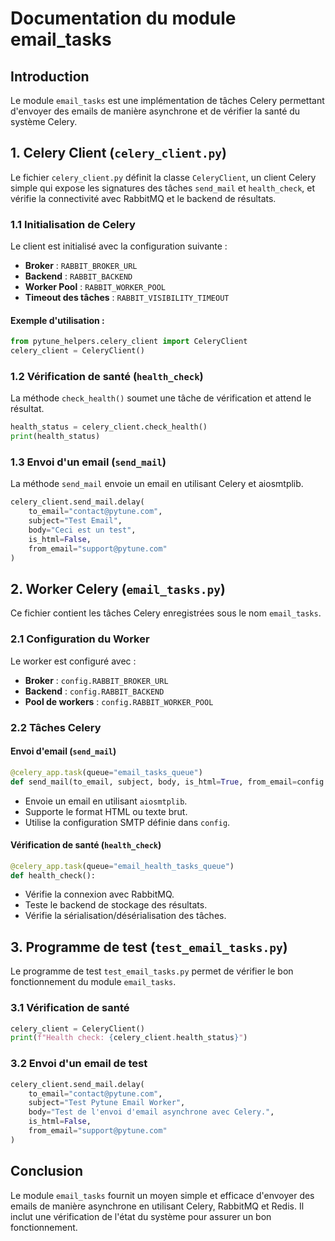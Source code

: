 # Documentation du module email_tasks

## Introduction
Le module `email_tasks` est une implémentation de tâches Celery permettant d'envoyer des emails de manière asynchrone et de vérifier la santé du système Celery.

## 1. Celery Client (`celery_client.py`)

Le fichier `celery_client.py` définit la classe `CeleryClient`, un client Celery simple qui expose les signatures des tâches `send_mail` et `health_check`, et vérifie la connectivité avec RabbitMQ et le backend de résultats.

### 1.1 Initialisation de Celery

Le client est initialisé avec la configuration suivante :

- **Broker** : `RABBIT_BROKER_URL`
- **Backend** : `RABBIT_BACKEND`
- **Worker Pool** : `RABBIT_WORKER_POOL`
- **Timeout des tâches** : `RABBIT_VISIBILITY_TIMEOUT`

#### Exemple d'utilisation :
```python
from pytune_helpers.celery_client import CeleryClient
celery_client = CeleryClient()
```

### 1.2 Vérification de santé (`health_check`)
La méthode `check_health()` soumet une tâche de vérification et attend le résultat.
```python
health_status = celery_client.check_health()
print(health_status)
```

### 1.3 Envoi d'un email (`send_mail`)
La méthode `send_mail` envoie un email en utilisant Celery et aiosmtplib.
```python
celery_client.send_mail.delay(
    to_email="contact@pytune.com",
    subject="Test Email",
    body="Ceci est un test",
    is_html=False,
    from_email="support@pytune.com"
)
```

## 2. Worker Celery (`email_tasks.py`)

Ce fichier contient les tâches Celery enregistrées sous le nom `email_tasks`.

### 2.1 Configuration du Worker
Le worker est configuré avec :
- **Broker** : `config.RABBIT_BROKER_URL`
- **Backend** : `config.RABBIT_BACKEND`
- **Pool de workers** : `config.RABBIT_WORKER_POOL`

### 2.2 Tâches Celery
#### Envoi d'email (`send_mail`)
```python
@celery_app.task(queue="email_tasks_queue")
def send_mail(to_email, subject, body, is_html=True, from_email=config.FROM_EMAIL):
```
- Envoie un email en utilisant `aiosmtplib`.
- Supporte le format HTML ou texte brut.
- Utilise la configuration SMTP définie dans `config`.

#### Vérification de santé (`health_check`)
```python
@celery_app.task(queue="email_health_tasks_queue")
def health_check():
```
- Vérifie la connexion avec RabbitMQ.
- Teste le backend de stockage des résultats.
- Vérifie la sérialisation/désérialisation des tâches.

## 3. Programme de test (`test_email_tasks.py`)
Le programme de test `test_email_tasks.py` permet de vérifier le bon fonctionnement du module `email_tasks`.

### 3.1 Vérification de santé
```python
celery_client = CeleryClient()
print(f"Health check: {celery_client.health_status}")
```

### 3.2 Envoi d'un email de test
```python
celery_client.send_mail.delay(
    to_email="contact@pytune.com",
    subject="Test Pytune Email Worker",
    body="Test de l'envoi d'email asynchrone avec Celery.",
    is_html=False,
    from_email="support@pytune.com"
)
```

## Conclusion
Le module `email_tasks` fournit un moyen simple et efficace d'envoyer des emails de manière asynchrone en utilisant Celery, RabbitMQ et Redis. Il inclut une vérification de l'état du système pour assurer un bon fonctionnement.

